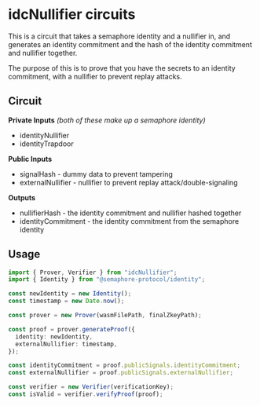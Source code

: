 # idcNullifier circuits

This is a circuit that takes a semaphore identity and a nullifier in, and generates an identity commitment and the hash of the identity commitment and nullifier together.

The purpose of this is to prove that you have the secrets to an identity commitment, with a nullifier to prevent replay attacks.

## Circuit

**Private Inputs**
_(both of these make up a semaphore identity)_

- identityNullifier
- identityTrapdoor

**Public Inputs**

- signalHash - dummy data to prevent tampering
- externalNullifier - nullifier to prevent replay attack/double-signaling

**Outputs**

- nullifierHash - the identity commitment and nullifier hashed together
- identityCommitment - the identity commitment from the semaphore identity

## Usage

```ts
import { Prover, Verifier } from "idcNullifier";
import { Identity } from "@semaphore-protocol/identity";

const newIdentity = new Identity();
const timestamp = new Date.now();

const prover = new Prover(wasmFilePath, finalZkeyPath);

const proof = prover.generateProof({
  identity: newIdentity,
  externalNullifier: timestamp,
});

const identityCommitment = proof.publicSignals.identityCommitment;
const externalNullifier = proof.publicSignals.externalNullifier;

const verifier = new Verifier(verificationKey);
const isValid = verifier.verifyProof(proof);
```
